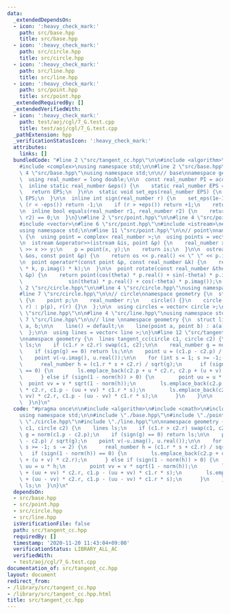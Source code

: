 ```yaml
---
data:
  _extendedDependsOn:
  - icon: ':heavy_check_mark:'
    path: src/base.hpp
    title: src/base.hpp
  - icon: ':heavy_check_mark:'
    path: src/circle.hpp
    title: src/circle.hpp
  - icon: ':heavy_check_mark:'
    path: src/line.hpp
    title: src/line.hpp
  - icon: ':heavy_check_mark:'
    path: src/point.hpp
    title: src/point.hpp
  _extendedRequiredBy: []
  _extendedVerifiedWith:
  - icon: ':heavy_check_mark:'
    path: test/aoj/cgl/7_G.test.cpp
    title: test/aoj/cgl/7_G.test.cpp
  _pathExtension: hpp
  _verificationStatusIcon: ':heavy_check_mark:'
  attributes:
    links: []
  bundledCode: "#line 2 \"src/tangent_cc.hpp\"\n\n#include <algorithm>\n#include <cmath>\n\
    #include <complex>\nusing namespace std;\n\n#line 2 \"src/base.hpp\"\n\n#line\
    \ 4 \"src/base.hpp\"\nusing namespace std;\n\n// base\nnamespace geometry {\n\
    \  using real_number = long double;\n\n  const real_number PI = acos(-1);\n\n\
    \  inline static real_number &eps() {\n    static real_number EPS = 1e-10;\n \
    \   return EPS;\n  }\n\n  static void set_eps(real_number EPS) {\n    eps() =\
    \ EPS;\n  }\n\n  inline int sign(real_number r) {\n    set_eps(1e-10);\n    if\
    \ (r < -eps()) return -1;\n    if (r > +eps()) return +1;\n    return 0;\n  }\n\
    \n  inline bool equals(real_number r1, real_number r2) {\n    return sign(r1 -\
    \ r2) == 0;\n  }\n}\n#line 2 \"src/point.hpp\"\n\n#line 4 \"src/point.hpp\"\n\
    #include <vector>\n#line 6 \"src/point.hpp\"\n#include <istream>\n#include <ostream>\n\
    using namespace std;\n\n#line 11 \"src/point.hpp\"\n\n// point\nnamespace geometry\
    \ {\n  using point = complex< real_number >;\n  using points = vector< point >;\n\
    \n  istream &operator>>(istream &is, point &p) {\n    real_number x, y;\n    is\
    \ >> x >> y;\n    p = point(x, y);\n    return is;\n  }\n\n  ostream &operator<<(ostream\
    \ &os, const point &p) {\n    return os << p.real() << \" \" << p.imag();\n  }\n\
    \n  point operator*(const point &p, const real_number &k) {\n    return point(p.real()\
    \ * k, p.imag() * k);\n  }\n\n  point rotate(const real_number &theta, const point\
    \ &p) {\n    return point(cos(theta) * p.real() + sin(-theta) * p.imag(),\n  \
    \               sin(theta) * p.real() + cos(-theta) * p.imag());\n  }\n}\n#line\
    \ 2 \"src/circle.hpp\"\n\n#line 4 \"src/circle.hpp\"\nusing namespace std;\n\n\
    #line 7 \"src/circle.hpp\"\n\n// circle\nnamespace geometry {\n  struct circle\
    \ {\n    point p;\n    real_number r;\n    circle() {}\n    circle(point p, real_number\
    \ r) : p(p), r(r) {}\n  };\n\n  using circles = vector< circle >;\n}\n#line 2\
    \ \"src/line.hpp\"\n\n#line 4 \"src/line.hpp\"\nusing namespace std;\n\n#line\
    \ 7 \"src/line.hpp\"\n\n// line \nnamespace geometry {\n  struct line {\n    point\
    \ a, b;\n\n    line() = default;\n    line(point a, point b) : a(a), b(b) {}\n\
    \  };\n\n  using lines = vector< line >;\n}\n#line 12 \"src/tangent_cc.hpp\"\n\
    \nnamespace geometry {\n  lines tangent_cc(circle c1, circle c2) {\n    lines\
    \ ls;\n    if (c1.r > c2.r) swap(c1, c2);\n\n    real_number g = norm(c1.p - c2.p);\n\
    \    if (sign(g) == 0) return ls;\n\n    point u = (c1.p - c2.p) / sqrt(g);\n\
    \    point v(-u.imag(), u.real());\n\n    for (int s = 1; s >= -1; s -= 2) {\n\
    \      real_number h = (c1.r * s + c2.r) / sqrt(g);\n      if (sign(1 - norm(h))\
    \ == 0) {\n        ls.emplace_back(c2.p + u * c2.r, c2.p + (u + v) * c2.r);\n\
    \      } else if (sign(1 - norm(h)) > 0) {\n        point uu = u * h;\n      \
    \  point vv = v * sqrt(1 - norm(h));\n        ls.emplace_back(c2.p + (uu + vv)\
    \ * c2.r, c1.p - (uu + vv) * c1.r * s);\n        ls.emplace_back(c2.p + (uu -\
    \ vv) * c2.r, c1.p - (uu - vv) * c1.r * s);\n      }\n    }\n\n    return ls;\n\
    \  }\n}\n"
  code: "#pragma once\n\n#include <algorithm>\n#include <cmath>\n#include <complex>\n\
    using namespace std;\n\n#include \"./base.hpp\"\n#include \"./point.hpp\"\n#include\
    \ \"./circle.hpp\"\n#include \"./line.hpp\"\n\nnamespace geometry {\n  lines tangent_cc(circle\
    \ c1, circle c2) {\n    lines ls;\n    if (c1.r > c2.r) swap(c1, c2);\n\n    real_number\
    \ g = norm(c1.p - c2.p);\n    if (sign(g) == 0) return ls;\n\n    point u = (c1.p\
    \ - c2.p) / sqrt(g);\n    point v(-u.imag(), u.real());\n\n    for (int s = 1;\
    \ s >= -1; s -= 2) {\n      real_number h = (c1.r * s + c2.r) / sqrt(g);\n   \
    \   if (sign(1 - norm(h)) == 0) {\n        ls.emplace_back(c2.p + u * c2.r, c2.p\
    \ + (u + v) * c2.r);\n      } else if (sign(1 - norm(h)) > 0) {\n        point\
    \ uu = u * h;\n        point vv = v * sqrt(1 - norm(h));\n        ls.emplace_back(c2.p\
    \ + (uu + vv) * c2.r, c1.p - (uu + vv) * c1.r * s);\n        ls.emplace_back(c2.p\
    \ + (uu - vv) * c2.r, c1.p - (uu - vv) * c1.r * s);\n      }\n    }\n\n    return\
    \ ls;\n  }\n}\n"
  dependsOn:
  - src/base.hpp
  - src/point.hpp
  - src/circle.hpp
  - src/line.hpp
  isVerificationFile: false
  path: src/tangent_cc.hpp
  requiredBy: []
  timestamp: '2020-11-20 11:43:04+09:00'
  verificationStatus: LIBRARY_ALL_AC
  verifiedWith:
  - test/aoj/cgl/7_G.test.cpp
documentation_of: src/tangent_cc.hpp
layout: document
redirect_from:
- /library/src/tangent_cc.hpp
- /library/src/tangent_cc.hpp.html
title: src/tangent_cc.hpp
---
```

